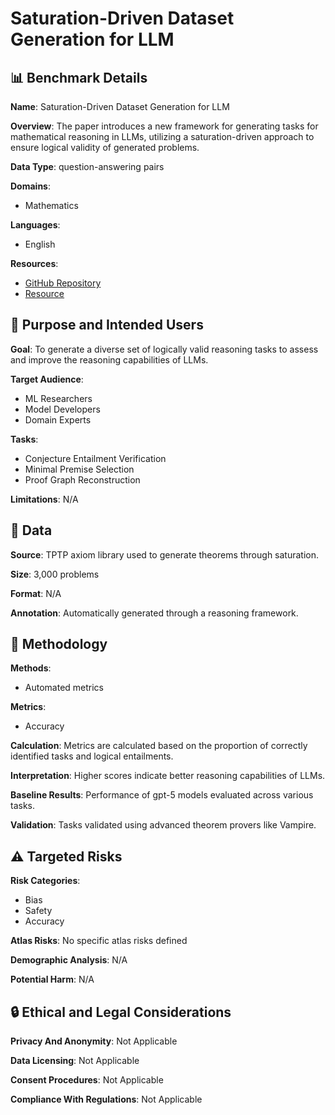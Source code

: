 # Saturation-Driven Dataset Generation for LLM

## 📊 Benchmark Details

**Name**: Saturation-Driven Dataset Generation for LLM

**Overview**: The paper introduces a new framework for generating tasks for mathematical reasoning in LLMs, utilizing a saturation-driven approach to ensure logical validity of generated problems.

**Data Type**: question-answering pairs

**Domains**:
- Mathematics

**Languages**:
- English

**Resources**:
- [GitHub Repository](https://github.com/sileod/reasoning_core)
- [Resource](https://hf.co/datasets/reasoning-core/rc1)

## 🎯 Purpose and Intended Users

**Goal**: To generate a diverse set of logically valid reasoning tasks to assess and improve the reasoning capabilities of LLMs.

**Target Audience**:
- ML Researchers
- Model Developers
- Domain Experts

**Tasks**:
- Conjecture Entailment Verification
- Minimal Premise Selection
- Proof Graph Reconstruction

**Limitations**: N/A

## 💾 Data

**Source**: TPTP axiom library used to generate theorems through saturation.

**Size**: 3,000 problems

**Format**: N/A

**Annotation**: Automatically generated through a reasoning framework.

## 🔬 Methodology

**Methods**:
- Automated metrics

**Metrics**:
- Accuracy

**Calculation**: Metrics are calculated based on the proportion of correctly identified tasks and logical entailments.

**Interpretation**: Higher scores indicate better reasoning capabilities of LLMs.

**Baseline Results**: Performance of gpt-5 models evaluated across various tasks.

**Validation**: Tasks validated using advanced theorem provers like Vampire.

## ⚠️ Targeted Risks

**Risk Categories**:
- Bias
- Safety
- Accuracy

**Atlas Risks**:
No specific atlas risks defined

**Demographic Analysis**: N/A

**Potential Harm**: N/A

## 🔒 Ethical and Legal Considerations

**Privacy And Anonymity**: Not Applicable

**Data Licensing**: Not Applicable

**Consent Procedures**: Not Applicable

**Compliance With Regulations**: Not Applicable
